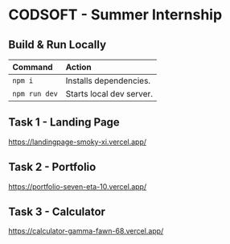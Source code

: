 # CODSOFT - Summer Internship

## Build & Run Locally
| Command          | Action                                                         |
| :--------------- | :------------------------------------------------------------- |
| `npm i`          | Installs dependencies.                                          |
| `npm run dev`    | Starts local dev server.                                       |

## Task 1 - Landing Page
https://landingpage-smoky-xi.vercel.app/

## Task 2 - Portfolio
https://portfolio-seven-eta-10.vercel.app/

## Task 3 - Calculator
https://calculator-gamma-fawn-68.vercel.app/
